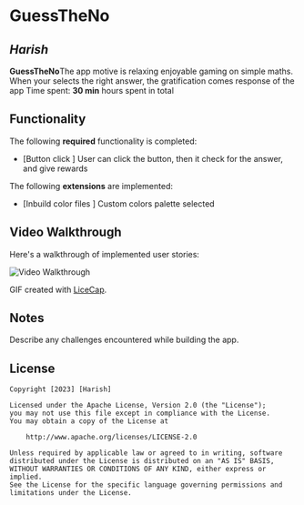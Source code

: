 # GuessTheNo

## *Harish*

**GuessTheNo**The app motive is relaxing enjoyable gaming on simple maths. When your selects the right answer, the gratification comes response of the app
Time spent: **30 min** hours spent in total

## Functionality

The following **required** functionality is completed:

* [Button click ] User can click the button, then it check for the answer, and give rewards


The following **extensions** are implemented:

* [Inbuild color files ] Custom colors palette selected

## Video Walkthrough

Here's a walkthrough of implemented user stories:

<img src='http://i.imgur.com/link/to/your/gif/file.gif' title='Video Walkthrough' width='' alt='Video Walkthrough' />

GIF created with [LiceCap](http://www.cockos.com/licecap/).

## Notes

Describe any challenges encountered while building the app.

## License

    Copyright [2023] [Harish]

    Licensed under the Apache License, Version 2.0 (the "License");
    you may not use this file except in compliance with the License.
    You may obtain a copy of the License at

        http://www.apache.org/licenses/LICENSE-2.0

    Unless required by applicable law or agreed to in writing, software
    distributed under the License is distributed on an "AS IS" BASIS,
    WITHOUT WARRANTIES OR CONDITIONS OF ANY KIND, either express or implied.
    See the License for the specific language governing permissions and
    limitations under the License.
